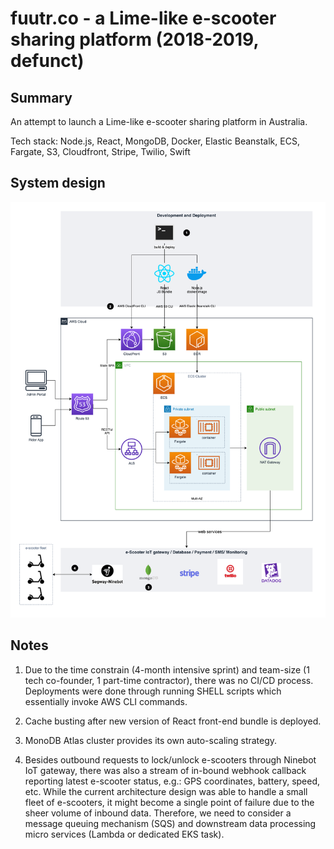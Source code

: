 # fuutr.co - a Lime-like e-scooter sharing platform (2018-2019, defunct)

## Summary

An attempt to launch a Lime-like e-scooter sharing platform in Australia.

Tech stack: Node.js, React, MongoDB, Docker, Elastic Beanstalk, ECS, Fargate, S3, Cloudfront, Stripe, Twilio, Swift

## System design

![architecture-diagram](./fuutr-architecture.png)

## Notes

1. Due to the time constrain (4-month intensive sprint) and team-size (1 tech co-founder, 1 part-time contractor), there was no CI/CD process. Deployments were done through running SHELL scripts which essentially invoke AWS CLI commands.

2. Cache busting after new version of React front-end bundle is deployed.

3. MonoDB Atlas cluster provides its own auto-scaling strategy.

4. Besides outbound requests to lock/unlock e-scooters through Ninebot IoT gateway, there was also a stream of in-bound webhook callback reporting latest e-scooter status, e.g.: GPS coordinates, battery, speed, etc. While the current architecture design was able to handle a small fleet of e-scooters, it might become a single point of failure due to the sheer volume of inbound data. Therefore, we need to consider a message queuing mechanism (SQS) and downstream data processing micro services (Lambda or dedicated EKS task).

